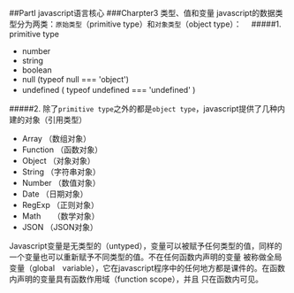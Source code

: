 ##PartI javascript语言核心
###Charpter3 类型、值和变量
javascript的数据类型分为两类：`原始类型`（primitive type）和`对象类型`（object type）：　
#####1.  primitive type
   * number
   * string
   * boolean
   * null      (typeof null === 'object')
   * undefined ( typeof undefined === 'undefined' )　

#####2.  除了`primitive type`之外的都是`object type`，javascript提供了几种内建的对象（引用类型） 　
  * Array      （数组对象）
  * Function   （函数对象）
  * Object     （对象对象）
  * String     （字符串对象）
  * Number     （数值对象）
  * Date       （日期对象）
  * RegExp     （正则对象）
  * Math    　 （数学对象）
  * JSON       （JSON对象）

Javascript变量是无类型的（untyped），变量可以被赋予任何类型的值，同样的一个变量也可以重新赋予不同类型的值。不在任何函数内声明的变量
被称做全局变量（global　variable），它在javascript程序中的任何地方都是课件的。在函数内声明的变量具有函数作用域（function scope），并且
只在函数内可见。
